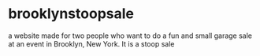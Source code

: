 # brooklynstoopsale
a website made for two people who want to do a fun and small garage sale at an event in Brooklyn, New York. It is a stoop sale
